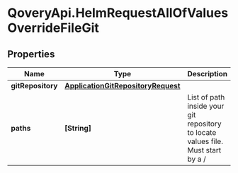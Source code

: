 # QoveryApi.HelmRequestAllOfValuesOverrideFileGit

## Properties

Name | Type | Description | Notes
------------ | ------------- | ------------- | -------------
**gitRepository** | [**ApplicationGitRepositoryRequest**](ApplicationGitRepositoryRequest.md) |  | [optional] 
**paths** | **[String]** | List of path inside your git repository to locate values file. Must start by a / | [optional] 


